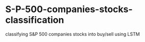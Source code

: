 # S-P-500-companies-stocks-classification
classifying S&amp;P 500 companies stocks into buy/sell using LSTM 
